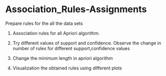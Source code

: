 # Association_Rules-Assignments


Prepare rules for the all the data sets

1. Association rules for all Apriori algorithm.

2. Try different values of support and confidence. Observe the change in number of rules for different support,confidence values

3. Change the minimum length in apriori algorithm

4. Visualization the obtained rules using different plots

